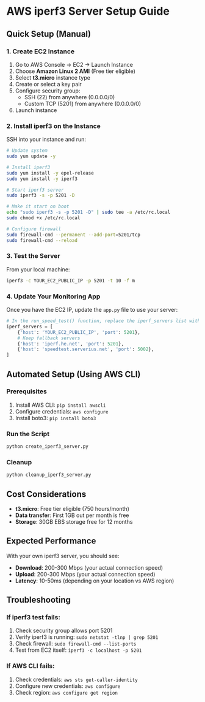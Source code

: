 # AWS iperf3 Server Setup Guide

## Quick Setup (Manual)

### 1. Create EC2 Instance
1. Go to AWS Console → EC2 → Launch Instance
2. Choose **Amazon Linux 2 AMI** (Free tier eligible)
3. Select **t3.micro** instance type
4. Create or select a key pair
5. Configure security group:
   - SSH (22) from anywhere (0.0.0.0/0)
   - Custom TCP (5201) from anywhere (0.0.0.0/0)
6. Launch instance

### 2. Install iperf3 on the Instance
SSH into your instance and run:

```bash
# Update system
sudo yum update -y

# Install iperf3
sudo yum install -y epel-release
sudo yum install -y iperf3

# Start iperf3 server
sudo iperf3 -s -p 5201 -D

# Make it start on boot
echo "sudo iperf3 -s -p 5201 -D" | sudo tee -a /etc/rc.local
sudo chmod +x /etc/rc.local

# Configure firewall
sudo firewall-cmd --permanent --add-port=5201/tcp
sudo firewall-cmd --reload
```

### 3. Test the Server
From your local machine:
```bash
iperf3 -c YOUR_EC2_PUBLIC_IP -p 5201 -t 10 -f m
```

### 4. Update Your Monitoring App
Once you have the EC2 IP, update the `app.py` file to use your server:

```python
# In the run_speed_test() function, replace the iperf_servers list with:
iperf_servers = [
    {'host': 'YOUR_EC2_PUBLIC_IP', 'port': 5201},
    # Keep fallback servers
    {'host': 'iperf.he.net', 'port': 5201},
    {'host': 'speedtest.serverius.net', 'port': 5002},
]
```

## Automated Setup (Using AWS CLI)

### Prerequisites
1. Install AWS CLI: `pip install awscli`
2. Configure credentials: `aws configure`
3. Install boto3: `pip install boto3`

### Run the Script
```bash
python create_iperf3_server.py
```

### Cleanup
```bash
python cleanup_iperf3_server.py
```

## Cost Considerations
- **t3.micro**: Free tier eligible (750 hours/month)
- **Data transfer**: First 1GB out per month is free
- **Storage**: 30GB EBS storage free for 12 months

## Expected Performance
With your own iperf3 server, you should see:
- **Download**: 200-300 Mbps (your actual connection speed)
- **Upload**: 200-300 Mbps (your actual connection speed)
- **Latency**: 10-50ms (depending on your location vs AWS region)

## Troubleshooting

### If iperf3 test fails:
1. Check security group allows port 5201
2. Verify iperf3 is running: `sudo netstat -tlnp | grep 5201`
3. Check firewall: `sudo firewall-cmd --list-ports`
4. Test from EC2 itself: `iperf3 -c localhost -p 5201`

### If AWS CLI fails:
1. Check credentials: `aws sts get-caller-identity`
2. Configure new credentials: `aws configure`
3. Check region: `aws configure get region`
